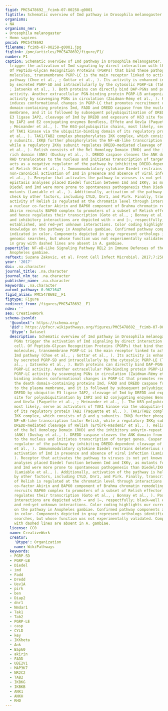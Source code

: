 ```yaml
---
figid: PMC5478692__fcimb-07-00258-g0001
figtitle: Schematic overview of Imd pathway in Drosophila melanogaster
organisms:
- NA
organisms_ner:
- Drosophila melanogaster
- Homo sapiens
pmcid: PMC5478692
filename: fcimb-07-00258-g0001.jpg
figlink: /pmc/articles/PMC5478692/figure/F1/
number: F1
caption: Schematic overview of Imd pathway in Drosophila melanogaster. DAP-type PGNs
  trigger the activation of Imd signaling by direct interaction with the immune cell.
  Of Peptido-Glycan Recognition Proteins (PGRPs) that bind these pathogen-derived
  molecules, transmembrane PGRP-LC is the main receptor linked to activation of Imd
  pathway (Choe et al., ; Gottar et al., ). Its activity is enhanced in circulation
  by secreted PGRP-SD and intracellularly by the cytosolic PGRP-LE (Takehana et al.,
  ; Iatsenko et al., ). Both proteins can directly bind DAP-PGNs and promote PGRP-LC
  activity. Another extracellular PGN-binding protein PGRP-LB antagonizes PGRP-LC
  activity by scavenging PGNs in circulation (Zaidman-Rémy et al., ). PGN binding
  induces conformational changes in PGRP-LC that promotes recruitment of the death
  domain-containing proteins Imd, FADD and DREDD caspase from the nucleus to the plasma
  membrane, and it is followed by subsequent polyubiquitination of DREDD by ubiquitin
  E3 ligase IAP2, cleavage of Imd by DREDD and exposure of K63 site for polyubiquitination
  by IAP2 and E2 conjugating enzymes Bendless, Effete and Uev1a (Paquette et al.,
  ; Meinander et al., ). The K63-polyubiquitin chains, most likely, serve as activators
  of TAK1 kinase via the ubiquitin-binding domain of its regulatory protein TAB2 (Paquette
  et al., ). TAK1/TAB2 complex phosphorylates IKK complex, which consists of β and
  γ subunits. IKKβ further phosphorylates the NF-κB-like transcription factor Relish,
  while a regulatory IKKγ subunit regulates DREDD-mediated cleavage of Relish (Ertürk-Hasdemir
  et al., ). Relish consists of the Rel Homology Domain (RHD) and the inhibitory ankyrin-repeat
  rich domain (ANK) (Dushay et al., ). DREDD caspase cleaves the ANK domain from RHD.
  RHD translocates to the nucleus and initiates transcription of target genes. Caspar
  acts as a negative regulator of the pathway by inhibiting DREDD-dependent cleavage
  of Relish (Kim et al., ). Immunomodulatory cytokine Diedel restrains deleterious
  non-canonical activation of Imd in presence and absence of viral infection (Lamiable
  et al., ). Receptor that activates the pathway to viruses is not yet known However,
  epistasis analyses placed Diedel function between Imd and IKKγ, as mutants for both
  Diedel and Imd were more prone to spontaneous pathogenesis than Diedel/IKKγ double
  mutants (Lamiable et al., ). Additionally, activation of the pathway is held in
  check by other factors, including CYLD, Dnr1, and Pirk. Finally, transcriptional
  activity of Relish is regulated at the chromatin level through interactions with
  a nuclear co-factor Akirin and BAP60 component of Brahma chromatin remodeling complex.
  Akirin recruits BAP60 complex to promoters of a subset of Relish effector genes
  and hence regulates their transcription (Goto et al., ; Bonnay et al., ). Positive
  and inhibitory interactions are depicted with → and |–, respectfully; black—well
  established, and red—yet unknown interactions. Color coding highlights our current
  knowledge on the pathway in Anopheles gambiae. Confirmed pathway components are
  indicated in color. Components depicted in gray represent orthologs identified by
  genomic searches, but whose function was not experimentally validated. Components
  in gray with dashed lines are absent in A. gambiae.
papertitle: NF-κB-Like Signaling Pathway REL2 in Immune Defenses of the Malaria Vector
  Anopheles gambiae.
reftext: Suzana Zakovic, et al. Front Cell Infect Microbiol. 2017;7:258.
year: '2017'
doi: .na.character
journal_title: .na.character
journal_nlm_ta: .na.character
publisher_name: .na.character
keywords: .na.character
automl_pathway: 0.9621647
figid_alias: PMC5478692__F1
figtype: Figure
redirect_from: /figures/PMC5478692__F1
ndex: ''
seo: CreativeWork
schema-jsonld:
  '@context': https://schema.org/
  '@id': https://pfocr.wikipathways.org/figures/PMC5478692__fcimb-07-00258-g0001.html
  '@type': Dataset
  description: Schematic overview of Imd pathway in Drosophila melanogaster. DAP-type
    PGNs trigger the activation of Imd signaling by direct interaction with the immune
    cell. Of Peptido-Glycan Recognition Proteins (PGRPs) that bind these pathogen-derived
    molecules, transmembrane PGRP-LC is the main receptor linked to activation of
    Imd pathway (Choe et al., ; Gottar et al., ). Its activity is enhanced in circulation
    by secreted PGRP-SD and intracellularly by the cytosolic PGRP-LE (Takehana et
    al., ; Iatsenko et al., ). Both proteins can directly bind DAP-PGNs and promote
    PGRP-LC activity. Another extracellular PGN-binding protein PGRP-LB antagonizes
    PGRP-LC activity by scavenging PGNs in circulation (Zaidman-Rémy et al., ). PGN
    binding induces conformational changes in PGRP-LC that promotes recruitment of
    the death domain-containing proteins Imd, FADD and DREDD caspase from the nucleus
    to the plasma membrane, and it is followed by subsequent polyubiquitination of
    DREDD by ubiquitin E3 ligase IAP2, cleavage of Imd by DREDD and exposure of K63
    site for polyubiquitination by IAP2 and E2 conjugating enzymes Bendless, Effete
    and Uev1a (Paquette et al., ; Meinander et al., ). The K63-polyubiquitin chains,
    most likely, serve as activators of TAK1 kinase via the ubiquitin-binding domain
    of its regulatory protein TAB2 (Paquette et al., ). TAK1/TAB2 complex phosphorylates
    IKK complex, which consists of β and γ subunits. IKKβ further phosphorylates the
    NF-κB-like transcription factor Relish, while a regulatory IKKγ subunit regulates
    DREDD-mediated cleavage of Relish (Ertürk-Hasdemir et al., ). Relish consists
    of the Rel Homology Domain (RHD) and the inhibitory ankyrin-repeat rich domain
    (ANK) (Dushay et al., ). DREDD caspase cleaves the ANK domain from RHD. RHD translocates
    to the nucleus and initiates transcription of target genes. Caspar acts as a negative
    regulator of the pathway by inhibiting DREDD-dependent cleavage of Relish (Kim
    et al., ). Immunomodulatory cytokine Diedel restrains deleterious non-canonical
    activation of Imd in presence and absence of viral infection (Lamiable et al.,
    ). Receptor that activates the pathway to viruses is not yet known However, epistasis
    analyses placed Diedel function between Imd and IKKγ, as mutants for both Diedel
    and Imd were more prone to spontaneous pathogenesis than Diedel/IKKγ double mutants
    (Lamiable et al., ). Additionally, activation of the pathway is held in check
    by other factors, including CYLD, Dnr1, and Pirk. Finally, transcriptional activity
    of Relish is regulated at the chromatin level through interactions with a nuclear
    co-factor Akirin and BAP60 component of Brahma chromatin remodeling complex. Akirin
    recruits BAP60 complex to promoters of a subset of Relish effector genes and hence
    regulates their transcription (Goto et al., ; Bonnay et al., ). Positive and inhibitory
    interactions are depicted with → and |–, respectfully; black—well established,
    and red—yet unknown interactions. Color coding highlights our current knowledge
    on the pathway in Anopheles gambiae. Confirmed pathway components are indicated
    in color. Components depicted in gray represent orthologs identified by genomic
    searches, but whose function was not experimentally validated. Components in gray
    with dashed lines are absent in A. gambiae.
  license: CC0
  name: CreativeWork
  creator:
    '@type': Organization
    name: WikiPathways
  keywords:
  - PGRP-SD
  - PGRP-LB
  - Diedel
  - imd
  - Fadd
  - Dredd
  - Uev1A
  - pirk
  - ben
  - Diap2
  - dnr1
  - Nmdar1
  - Tak1
  - Tab2
  - PGRP-LE
  - casp
  - CYLD
  - key
  - IKKbeta
  - Ank
  - Bap60
  - akirin
  - FADD
  - UBE2V1
  - MAP3K7
  - NR2C2
  - TAB2
  - IKBKG
  - IKBKB
  - ANK1
  - ANKH
  - RHD
---
```

